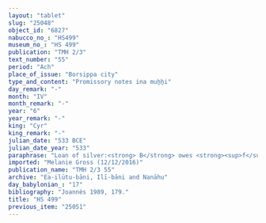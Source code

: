 ```yaml
---
layout: "tablet"
slug: "25048"
object_id: "6827"
nabucco_no_: "HS499"
museum_no_: "HS 499"
publication: "TMH 2/3"
text_number: "55"
period: "Ach"
place_of_issue: "Borsippa city"
type_and_content: "Promissory notes ina muẖẖi"
day_remark: "-"
month: "IV"
month_remark: "-"
year: "6"
year_remark: "-"
king: "Cyr"
king_remark: "-"
julian_date: "533 BCE"
julian_date_year: "533"
paraphrase: "Loan of silver:<strong> B</strong> owes <strong><sup>f</sup>A </strong>17 shekels of silver, without interest (<em>qaqqadu</em>), with 1/8 alloy (<em>bitqu</em>) per shekel. He will give the silver within the period of one year (<em>ṭuppi</em>). Broken clause about the daily portion of 0;0.15 kor (90 l) (of dates?) of the compensatory payment (<em>mandattu</em>) of <strong>C</strong>. <strong><sup>f</sup>A </strong>enjoys (<em>akālu</em>) the income (<em>pappasu</em>) and interest (<em>hubullu</em>) of the owed silver for the rental period. 2 witnesses and the scribe.<br /> &nbsp;<br /> <strong><sup>f</sup></strong><strong>A</strong> = <sup>f</sup>Gugua/Dummuqu//S&icirc;n-&scaron;ad&ucirc;nu; <strong>B</strong> = Mu&scaron;ēzib-Bēl/Zēr-Bābili//Il&ucirc;ta-b&acirc;ni; <strong>C</strong> = Nuhānu, <em>qallu</em> (slave) of Mu&scaron;ēzib-Bēl; Scribe = Murānu/Bēl-iddin//Naggāru<br /> &nbsp;"
imported: "Melanie Gross (12/12/2016)"
publication_name: "TMH 2/3 55"
archive: "Ea-ilūtu-bāni, Ilī-bāni and Nanāhu"
day_babylonian_: "17"
bibliography: "Joannès 1989, 179."
title: "HS 499"
previous_item: "25051"
---
```

